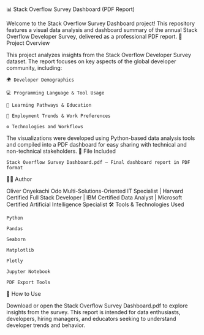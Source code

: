 📊 Stack Overflow Survey Dashboard (PDF Report)

Welcome to the Stack Overflow Survey Dashboard project! This repository features a visual data analysis and dashboard summary of the annual Stack Overflow Developer Survey, delivered as a professional PDF report.
📝 Project Overview

This project analyzes insights from the Stack Overflow Developer Survey dataset. The report focuses on key aspects of the global developer community, including:

    🌍 Developer Demographics

    💻 Programming Language & Tool Usage

    🧠 Learning Pathways & Education

    💼 Employment Trends & Work Preferences

    ⚙️ Technologies and Workflows

The visualizations were developed using Python-based data analysis tools and compiled into a PDF dashboard for easy sharing with technical and non-technical stakeholders.
📂 File Included

    Stack Overflow Survey Dashboard.pdf – Final dashboard report in PDF format

👨‍💻 Author

Oliver Onyekachi Odo
Multi-Solutions-Oriented IT Specialist | Harvard Certified Full Stack Developer | IBM Certified Data Analyst | Microsoft Certified Artificial Intelligence Specialist
🛠 Tools & Technologies Used

    Python

    Pandas

    Seaborn

    Matplotlib

    Plotly

    Jupyter Notebook

    PDF Export Tools

📌 How to Use

Download or open the Stack Overflow Survey Dashboard.pdf to explore insights from the survey. This report is intended for data enthusiasts, developers, hiring managers, and educators seeking to understand developer trends and behavior.
